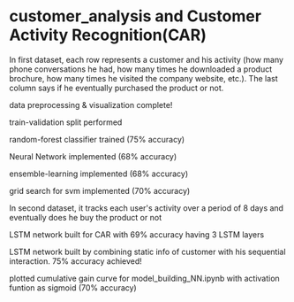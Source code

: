 # customer_analysis and Customer Activity Recognition(CAR)
In first dataset, each row represents a customer and his activity (how many phone conversations he had, how many times he downloaded a product brochure, how many times he visited the company website, etc.). The last column says if he eventually purchased the product or not. 

data preprocessing & visualization complete!

train-validation split performed

random-forest classifier trained (75% accuracy)

Neural Network implemented (68% accuracy)

ensemble-learning implemented (68% accuracy)

grid search for svm implemented (70% accuracy)

In second dataset, it tracks each user's activity over a period of 8 days and eventually does he buy the product or not

LSTM network built for CAR with 69% accuracy having 3 LSTM layers

LSTM network built by combining static info of customer with his sequential interaction. 75% accuracy achieved!

plotted cumulative gain curve for model_building_NN.ipynb with activation funtion as sigmoid (70% accuracy)
